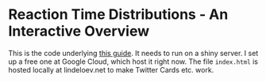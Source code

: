 # Reaction Time Distributions - An Interactive Overview
This is the code underlying [this guide](http://lindeloev.net/shiny_rt). It needs to run on a shiny server. I set up a free one at Google Cloud, which host it right now. The file `index.html` is hosted locally at lindeloev.net to make Twitter Cards etc. work.